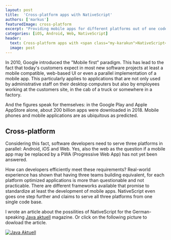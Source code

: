```yaml
---
layout: post
title:  'Cross-platform apps with NativeScript'
authors: ['markus']
featuredImage: cross-platform
excerpt: "Providing mobile apps for different platforms out of one code base is not only attractive in terms of costs. Focussing on one central technology helps the development team and thus improves code quality. With NativeScript software developers can use their Angular- and TypeScript know-how to provide applications for iOS, Android and web with the same code base."
categories: [iOS, Android, Web, NativeScript]
header:
  text: Cross-platform apps with <span class="my-karakun">NativeScript</span>
  image: post
---
```


In 2010, Google introduced the "Mobile first" paradigm. This has lead to the fact that today's customers expect in most new software projects at least a mobile compatible, web-based UI or even a parallel implementation of a mobile app. This particularly applies to applications that are not only used by administrative staff on their desktop computers but also by employees working at the customers site, in the cab of a truck or somewhere in a factory.

And the figures speak for themselves: in the Google Play and Apple AppStore alone, about 200 billion apps were downloaded in 2018. Mobile phones and mobile applications are as ubiquitous as predicted.

## Cross-platform
Considering this fact, software developers need to serve three platforms in parallel: Android, iOS and Web. Yes, also the web as the question if a mobile app may be replaced by a PWA (Progressive Web App) has not yet been answered.

How can developers efficiently meet these requirements? Real-world experience has shown that having three teams building equivalent, for each platform optimized applications is more than questionable and not practicable. There are different frameworks available that promise to standardize at least the development of mobile apps. NativeScript even goes one step further and claims to serve all three platforms from one single code base.

I wrote an article about the possilities of NativeScript for the German-speaking [Java aktuell](https://ijug.eu) magazine. Or click on the following picture to dowload the article.

<a href="/assets/posts/2020-05-04-nativescript/03_2020-Java_aktuell-Autor-Markus_Schlichting-Cross-Plattform-Apps_mit_NativeScript.pdf" target="_blank">![Java Aktuell](/assets/posts/2020-05-04-nativescript/Article_Nativescript.jpg)</a>

